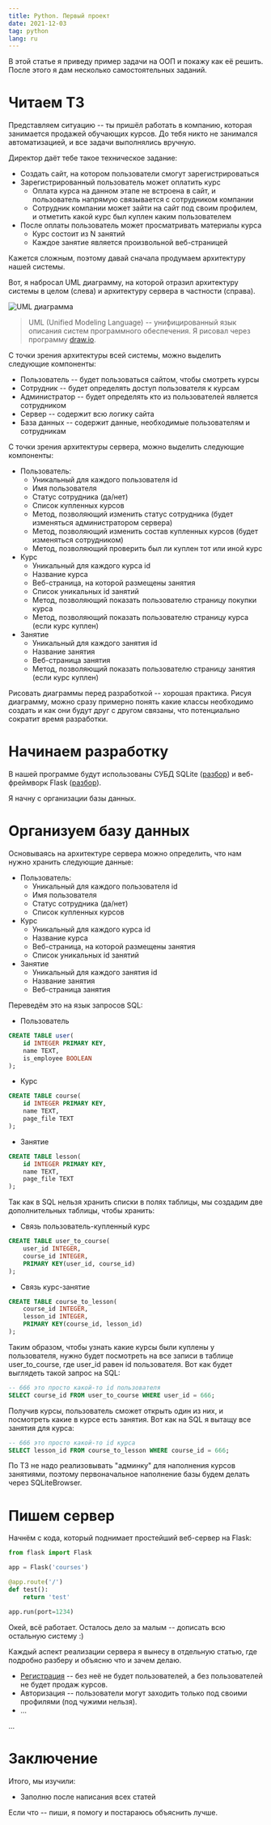 ```yaml
---
title: Python. Первый проект
date: 2021-12-03
tag: python
lang: ru
---
```


В этой статье я приведу пример задачи на ООП и покажу как её решить. После этого я дам несколько самостоятельных заданий.

# Читаем ТЗ

Представляем ситуацию -- ты пришёл работать в компанию, которая занимается продажей обучающих курсов. До тебя никто не занимался автоматизацией, и все задачи выполнялись вручную.

Директор даёт тебе такое техническое задание:

* Создать сайт, на котором пользователи смогут зарегистрироваться
* Зарегистрированный пользователь может оплатить курс
	* Оплата курса на данном этапе не встроена в сайт, и пользователь напрямую связывается с сотрудником компании
	* Сотрудник компании может зайти на сайт под своим профилем, и отметить какой курс был куплен каким пользователем
* После оплаты пользователь может просматривать материалы курса
	* Курс состоит из N занятий
	* Каждое занятие является произвольной веб-страницей

Кажется сложным, поэтому давай сначала продумаем архитектуру нашей системы.

Вот, я набросал UML диаграмму, на которой отразил архитектуру системы в целом (слева) и архитектуру сервера в частности (справа).

![UML диаграмма](/assets/images/python-courses-uml.png)

> UML (Unified Modeling Language) -- унифицированный язык описания систем программного обеспечения.
> Я рисовал через программу [draw.io](https://github.com/jgraph/drawio-desktop/releases/).

С точки зрения архитектуры всей системы, можно выделить следующие компоненты:

* Пользователь -- будет пользоваться сайтом, чтобы смотреть курсы
* Сотрудник -- будет определять доступ пользователя к курсам
* Администратор -- будет определять кто из пользователей является сотрудником
* Сервер -- содержит всю логику сайта
* База данных -- содержит данные, необходимые пользователям и сотрудникам

С точки зрения архитектуры сервера, можно выделить следующие компоненты:

* Пользователь:
	* Уникальный для каждого пользователя id
	* Имя пользователя
	* Статус сотрудника (да/нет)
	* Список купленных курсов
	* Метод, позволяющий изменить статус сотрудника (будет изменяться администратором сервера)
	* Метод, позволяющий изменить состав купленных курсов (будет изменяться сотрудником)
	* Метод, позволяющий проверить был ли куплен тот или иной курс
* Курс
	* Уникальный для каждого курса id
	* Название курса
	* Веб-страница, на которой размещены занятия
	* Список уникальных id занятий
	* Метод, позволяющий показать пользователю страницу покупки курса
	* Метод, позволяющий показать пользователю страницу курса (если курс куплен)
* Занятие
	* Уникальный для каждого занятия id
	* Название занятия
	* Веб-страница занятия
	* Метод, позволяющий показать пользователю страницу занятия (если курс куплен)

Рисовать диаграммы перед разработкой -- хорошая практика. Рисуя диаграмму, можно сразу примерно понять какие классы необходимо создать и как они будут друг с другом связаны, что потенциально сократит время разработки.

# Начинаем разработку

В нашей программе будут использованы СУБД SQLite ([разбор](https://kee-reel.com/sql-intro)) и веб-фреймворк Flask ([разбор](https://kee-reel.com/python-web-server)).

Я начну с организации базы данных.

# Организуем базу данных

Основываясь на архитектуре сервера можно определить, что нам нужно хранить следующие данные:

* Пользователь:
	* Уникальный для каждого пользователя id
	* Имя пользователя
	* Статус сотрудника (да/нет)
	* Список купленных курсов
* Курс
	* Уникальный для каждого курса id
	* Название курса
	* Веб-страница, на которой размещены занятия
	* Список уникальных id занятий
* Занятие
	* Уникальный для каждого занятия id
	* Название занятия
	* Веб-страница занятия

Переведём это на язык запросов SQL:

* Пользователь

```sql
CREATE TABLE user(
	id INTEGER PRIMARY KEY,
	name TEXT,
	is_employee BOOLEAN
);
```

* Курс

```sql
CREATE TABLE course(
	id INTEGER PRIMARY KEY,
	name TEXT,
	page_file TEXT
);
```

* Занятие

```sql
CREATE TABLE lesson(
	id INTEGER PRIMARY KEY,
	name TEXT,
	page_file TEXT
);
```

Так как в SQL нельзя хранить списки в полях таблицы, мы создадим две дополнительных таблицы, чтобы хранить:

* Связь пользователь-купленный курс

```sql
CREATE TABLE user_to_course(
	user_id INTEGER,
	course_id INTEGER,
	PRIMARY KEY(user_id, course_id)
);
```

* Связь курс-занятие

```sql
CREATE TABLE course_to_lesson(
	course_id INTEGER,
	lesson_id INTEGER,
	PRIMARY KEY(course_id, lesson_id)
);
```

Таким образом, чтобы узнать какие курсы были куплены у пользователя, нужно будет посмотреть на все записи в таблице user\_to\_course, где user\_id равен id пользователя. Вот как будет выглядеть такой запрос на SQL:

```sql
-- 666 это просто какой-то id пользователя
SELECT course_id FROM user_to_course WHERE user_id = 666;
```

Получив курсы, пользователь сможет открыть один из них, и посмотреть какие в курсе есть занятия. Вот как на SQL я вытащу все занятия для курса:

```sql
-- 666 это просто какой-то id курса
SELECT lesson_id FROM course_to_lesson WHERE course_id = 666;
```

По ТЗ не надо реализовывать "админку" для наполнения курсов занятиями, поэтому первоначальное наполнение базы будем делать через SQLiteBrowser.

# Пишем сервер

Начнём с кода, который поднимает простейший веб-сервер на Flask:

```python
from flask import Flask

app = Flask('courses')

@app.route('/')
def test():
    return 'test'

app.run(port=1234)
```

Окей, всё работает. Осталось дело за малым -- дописать всю остальную систему :)

Каждый аспект реализации сервера я вынесу в отдельную статью, где подробно разберу и объясню что и зачем делаю.

* [Регистрация](/python-web-reg-and-auth) -- без неё не будет пользователей, а без пользователей не будет продаж курсов.
* Авторизация -- пользователи могут заходить только под своими профилями (под чужими нельзя).
* ...

...

# [](#header-1)Заключение

Итого, мы изучили:

* Заполню после написания всех статей

Если что -- пиши, я помогу и постараюсь объяснить лучше.

